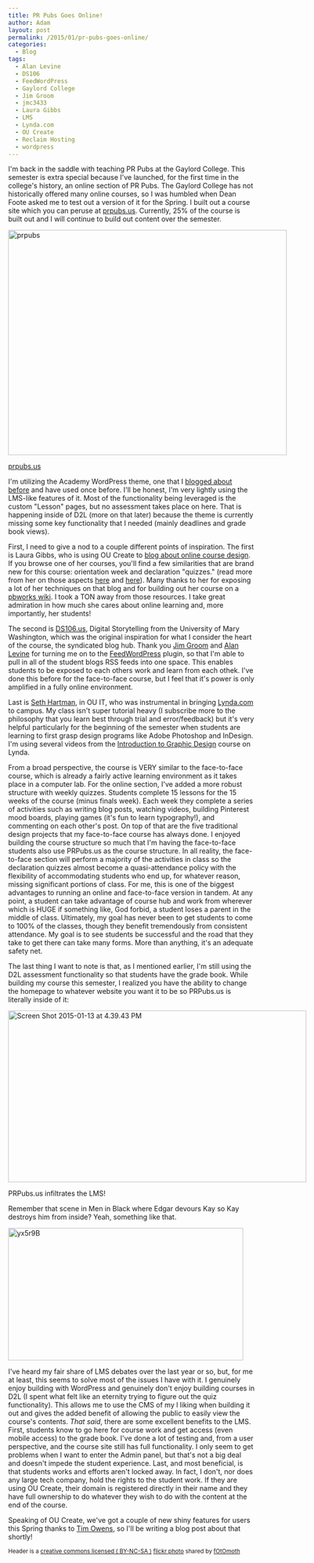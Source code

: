 ```yaml
---
title: PR Pubs Goes Online!
author: Adam
layout: post
permalink: /2015/01/pr-pubs-goes-online/
categories:
  - Blog
tags:
  - Alan Levine
  - DS106
  - FeedWordPress
  - Gaylord College
  - Jim Groom
  - jmc3433
  - Laura Gibbs
  - LMS
  - Lynda.com
  - OU Create
  - Reclaim Hosting
  - wordpress
---
```

I'm back in the saddle with teaching PR Pubs at the Gaylord College. This semester is extra special because I've launched, for the first time in the college's history, an online section of PR Pubs. The Gaylord College has not historically offered many online courses, so I was humbled when Dean Foote asked me to test out a version of it for the Spring. I built out a course site which you can peruse at [prpubs.us][1]. Currently, 25% of the course is built out and I will continue to build out content over the semester.

<div id="attachment_347" style="width: 579px" class="wp-caption aligncenter">
  <a href="http://prpubs.us"><img class="wp-image-347" src="http://adamcroom.com/wp-content/uploads/2015/01/prpubs-1024x826.png" alt="prpubs" width="569" height="459" /></a>

  <p class="wp-caption-text">
    <a href="http://prpubs.us">prpubs.us</a>
  </p>
</div>

I'm utilizing the Academy WordPress theme, one that I [blogged about before][2] and have used once before. I'll be honest, I'm very lightly using the LMS-like features of it. Most of the functionality being leveraged is the custom "Lesson" pages, but no assessment takes place on here. That is happening inside of D2L (more on that later) because the theme is currently missing some key functionality that I needed (mainly deadlines and grade book views).

First, I need to give a nod to a couple different points of inspiration. The first is Laura Gibbs, who is using OU Create to [blog about online course design][3]. If you browse one of her courses, you'll find a few similarities that are brand new for this course: orientation week and declaration "quizzes." (read more from her on those aspects [here][4] and [here][5]). Many thanks to her for exposing a lot of her techniques on that blog and for building out her course on a [pbworks wiki][6]. I took a TON away from those resources. I take great admiration in how much she cares about online learning and, more importantly, her students!

The second is [DS106.us][7], Digital Storytelling from the University of Mary Washington, which was the original inspiration for what I consider the heart of the course, the syndicated blog hub. Thank you <a href="http://bavatuesdays.com" target="_blank">Jim Groom</a> and <a href="http://cogdogblog.com" target="_blank">Alan Levine</a> for turning me on to the <a href="http://feedwordpress.radgeek.com" target="_blank">FeedWordPress</a> plugin, so that I'm able to pull in all of the student blogs RSS feeds into one space. This enables students to be exposed to each others work and learn from each othek. I've done this before for the face-to-face course, but I feel that it's power is only amplified in a fully online environment.

Last is <a href="http://mycreativesight.com" target="_blank">Seth Hartman</a>, in OU IT, who was instrumental in bringing [Lynda.com][8] to campus. My class isn't super tutorial heavy (I subscribe more to the philosophy that you learn best through trial and error/feedback) but it's very helpful particularly for the beginning of the semester when students are learning to first grasp design programs like Adobe Photoshop and InDesign. I'm using several videos from the [Introduction to Graphic Design][9] course on Lynda.

From a broad perspective, the course is VERY similar to the face-to-face course, which is already a fairly active learning environment as it takes place in a computer lab. For the online section, I've added a more robust structure with weekly quizzes. Students complete 15 lessons for the 15 weeks of the course (minus finals week). Each week they complete a series of activities such as writing blog posts, watching videos, building Pinterest mood boards, playing games (it's fun to learn typography!), and commenting on each other's post. On top of that are the five traditional design projects that my face-to-face course has always done. I enjoyed building the course structure so much that I'm having the face-to-face students also use PRPubs.us as the course structure. In all reality, the face-to-face section will perform a majority of the activities in class so the declaration quizzes almost become a quasi-attendance policy with the flexibility of accommodating students who end up, for whatever reason, missing significant portions of class. For me, this is one of the biggest advantages to running an online and face-to-face version in tandem. At any point, a student can take advantage of course hub and work from wherever which is HUGE if something like, God forbid, a student loses a parent in the middle of class. Ultimately, my goal has never been to get students to come to 100% of the classes, though they benefit tremendously from consistent attendance. My goal is to see students be successful and the road that they take to get there can take many forms. More than anything, it's an adequate safety net.

The last thing I want to note is that, as I mentioned earlier, I'm still using the D2L assessment functionality so that students have the grade book. While building my course this semester, I realized you have the ability to change the homepage to whatever website you want it to be so PRPubs.us is literally inside of it:

<div id="attachment_348" style="width: 619px" class="wp-caption aligncenter">
  <a href="http://adamcroom.com/wp-content/uploads/2015/01/Screen-Shot-2015-01-13-at-4.39.43-PM.png"><img class="  wp-image-348" src="http://adamcroom.com/wp-content/uploads/2015/01/Screen-Shot-2015-01-13-at-4.39.43-PM-1024x588.png" alt="Screen Shot 2015-01-13 at 4.39.43 PM" width="609" height="350" /></a>

  <p class="wp-caption-text">
    PRPubs.us infiltrates the LMS!
  </p>
</div>

Remember that scene in Men in Black where Edgar devours Kay so Kay destroys him from inside? Yeah, something like that.

[<img class=" size-full wp-image-351 aligncenter" src="http://adamcroom.com/wp-content/uploads/2015/01/yx5r9B.gif" alt="yx5r9B" width="480" height="270" />][10]

I've heard my fair share of LMS debates over the last year or so, but, for me at least, this seems to solve most of the issues I have with it. I genuinely enjoy building with WordPress and genuinely don't enjoy building courses in D2L (I spent what felt like an eternity trying to figure out the quiz functionality). This allows me to use the CMS of my l liking when building it out and gives the added benefit of allowing the public to easily view the course's contents. *That said*, there are some excellent benefits to the LMS. First, students know to go here for course work and get access (even mobile access) to the grade book. I've done a lot of testing and, from a user perspective, and the course site still has full functionality. I only seem to get problems when I want to enter the Admin panel, but that's not a big deal and doesn't impede the student experience. Last, and most beneficial, is that students works and efforts aren't locked away. In fact, I don't, nor does any large tech company, hold the rights to the student work. If they are using OU Create, their domain is registered directly in their name and they have full ownership to do whatever they wish to do with the content at the end of the course.

Speaking of OU Create, we've got a couple of new shiny features for users this Spring thanks to <a href="http://timowens.io" target="_blank">Tim Owens</a>, so I'll be writing a blog post about that shortly!

<small>Header is a <a href="http://creativecommons.org/licenses/by-nc-sa/2.0/">creative commons licensed ( BY-NC-SA )</a> <a title="online" href="http://flickr.com/photos/gotowefoto/15718397227">flickr photo</a> shared by <a href="http://flickr.com/people/gotowefoto">fOtOmoth</a></small>

 [1]: http://prpubs.us
 [2]: http://adamcroom.com/2014/09/is-lms-a-new-market-for-wordpress-themes/
 [3]: http://anatomy.lauragibbs.net
 [4]: http://anatomy.lauragibbs.net/2014/09/grading.html
 [5]: http://anatomy.lauragibbs.net/2014/09/favorite-places-first-blog-post.html
 [6]: http://onlinecourselady.pbworks.com/w/page/12763866/orientation
 [7]: http://DS106.us
 [8]: http://lynda.com
 [9]: http://www.lynda.com/Illustrator-tutorials/Introduction-Graphic-Design/161817-2.html
 [10]: http://adamcroom.com/wp-content/uploads/2015/01/yx5r9B.gif
